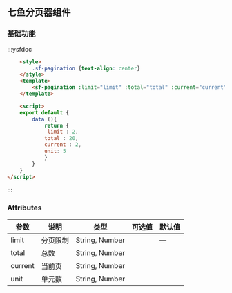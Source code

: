 ## 七鱼分页器组件

### 基础功能

:::ysfdoc

```html
    <style>
        .sf-pagination {text-align: center}
    </style>
    <template>
        <sf-pagination :limit="limit" :total="total" :current="current" :unit="unit"></sf-pagination>
    </template>

    <script>
    export default {
        data (){
            return {
             limit : 2,
            total : 20,
            current : 2,
            unit: 5
            }
        }
    }
</script>
```
:::

### Attributes

| 参数      | 说明    | 类型      | 可选值       | 默认值   |
|---------- |-------- |---------- |-------------  |-------- |
| limit     | 分页限制   | String, Number  |              |    —     |
| total     | 总数   | String, Number    |    |       |
| current     | 当前页   | String, Number    |  |    |
| unit  | 单元数    | String, Number   |  |    |


